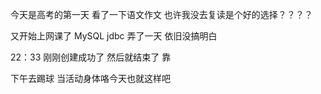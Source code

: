 今天是高考的第一天 看了一下语文作文 也许我没去复读是个好的选择？？？？

又开始上网课了 MySQL jdbc 弄了一天 依旧没搞明白 

22：33  刚刚创建成功了 然后就结束了 靠

下午去踢球 当活动身体咯今天也就这样吧

